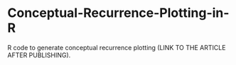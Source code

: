 # Conceptual-Recurrence-Plotting-in-R

R code to generate conceptual recurrence plotting (LINK TO THE ARTICLE AFTER PUBLISHING).
